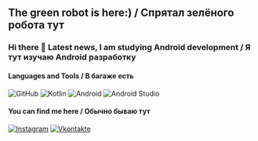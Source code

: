 ## The green robot is here:) / Спрятал зелёного робота тут
### Hi there 👋 Latest news, I am studying Android development / Я тут изучаю Android разработку

#### Languages and Tools / В багаже есть
![GitHub](https://img.shields.io/badge/GitHub-black?logo=github&logoColor=white&style=for-the-badge)
![Kotlin](https://img.shields.io/badge/-Kotlin-000000?style=for-the-badge&logo=kotlin)
![Android](https://img.shields.io/badge/-Android-090909?style=for-the-badge&logo=android)
![Android Studio](https://img.shields.io/badge/-Android_Studio-000000?style=for-the-badge&logo=androidstudio)

#### You can find me here / Обычно бываю тут
[![Instagram](https://img.shields.io/badge/-Instagram-000000?style=for-the-badge&logo=instagram)](https://www.instagram.com/zfrfm/)
[![Vkontakte](https://img.shields.io/badge/-VKontakte-000000?style=for-the-badge&logo=Vk)](https://vk.com/zfrfm)

